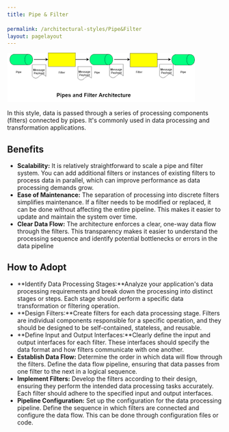 ```yaml
---
title: Pipe & Filter

permalink: /architectural-styles/Pipe&Filter
layout: pagelayout
---
```




![Pipe & Filter](../../pictures/Pipe%20&%20Filter1.jpg)

In this style, data is passed through a series of processing components (filters) connected by pipes. It's commonly used in data processing and transformation applications.



## Benefits

- **Scalability:** It is relatively straightforward to scale a pipe and filter system. You can add additional filters or instances of existing filters to process data in parallel, which can improve performance as data processing demands grow.
- **Ease of Maintenance:** The separation of processing into discrete filters simplifies maintenance. If a filter needs to be modified or replaced, it can be done without affecting the entire pipeline. This makes it easier to update and maintain the system over time.
- **Clear Data Flow:** The architecture enforces a clear, one-way data flow through the filters. This transparency makes it easier to understand the processing sequence and identify potential bottlenecks or errors in the data pipeline



## How to Adopt

- **Identify Data Processing Stages:**Analyze your application's data processing requirements and break down the processing into distinct stages or steps. Each stage should perform a specific data transformation or filtering operation.
- **Design Filters:**Create filters for each data processing stage. Filters are individual components responsible for a specific operation, and they should be designed to be self-contained, stateless, and reusable.
- **Define Input and Output Interfaces:**Clearly define the input and output interfaces for each filter. These interfaces should specify the data format and how filters communicate with one another.
- **Establish Data Flow:** Determine the order in which data will flow through the filters. Define the data flow pipeline, ensuring that data passes from one filter to the next in a logical sequence.
- **Implement Filters:** Develop the filters according to their design, ensuring they perform the intended data processing tasks accurately. Each filter should adhere to the specified input and output interfaces.
- **Pipeline Configuration:** Set up the configuration for the data processing pipeline. Define the sequence in which filters are connected and configure the data flow. This can be done through configuration files or code.


